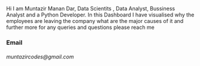 Hi I am Muntazir Manan Dar, Data Scientits , Data Analyst, Bussiness Analyst and a Python Developer. In this Dashboard I have visualised why the employees are leaving the company what are the major causes of it and further more for any queries and questions please reach me 

<h3>Email</h3>
<h6>muntazircodes@gmail.com</h6>
